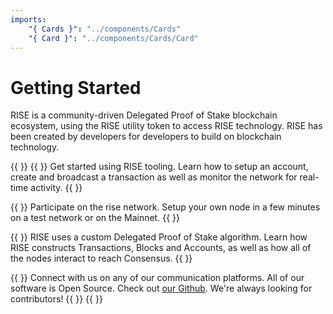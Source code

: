 ```yaml
---
imports:
    "{ Cards }": "../components/Cards"
    "{ Card }": "../components/Cards/Card"
---
```


# Getting Started

RISE is a community-driven Delegated Proof of Stake blockchain ecosystem, using the
RISE utility token to access RISE technology. RISE has been created by developers for
developers to build on blockchain technology.

{{ <Cards> }}
{{ <Card icon="QuickStart" title="Quick Start" href="pages/quick-start/Introduction" action="Get Started"> }}
Get started using RISE tooling. Learn how to setup an account, create and
broadcast a transaction as well as monitor the network for real-time activity.
{{ </Card> }}

{{ <Card icon="Node" title="Node" href="pages/node/Installation" action="Setup"> }}
Participate on the rise network. Setup your own node in a few minutes on a test
network or on the Mainnet.
{{ </Card> }}

{{ <Card icon="Protocol" title="Protocol" href="pages/protocol/Consensus" action="Explore"> }}
RISE uses a custom Delegated Proof of Stake algorithm. Learn how RISE
constructs Transactions, Blocks and Accounts, as well as how all of the nodes
interact to reach Consensus.
{{ </Card> }}

{{ <Card icon="Connect" title="Connect" href="http://slack.rise.vision" external={true} action="Join Slack"> }}
Connect with us on any of our communication platforms. All of our software is
Open Source. Check out [our Github](https://github.com/RiseVision/rise-node).
We're always looking for contributors!
{{ </Card> }}
{{ </Cards> }}
